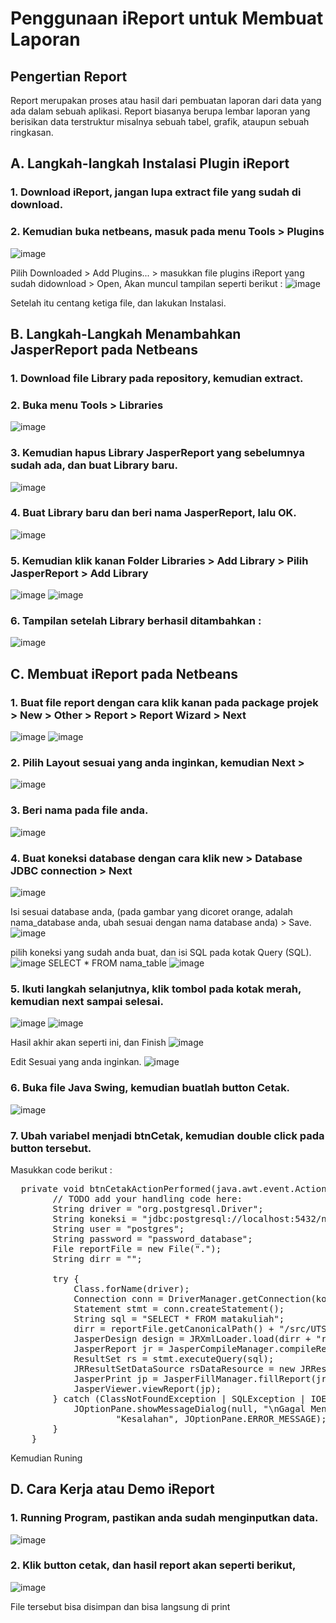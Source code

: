 # Penggunaan iReport untuk Membuat Laporan

## Pengertian Report
Report merupakan proses atau hasil dari pembuatan laporan dari data yang ada dalam sebuah aplikasi. Report biasanya berupa lembar laporan yang berisikan data terstruktur misalnya sebuah tabel, grafik, ataupun sebuah ringkasan.

## A. Langkah-langkah Instalasi Plugin iReport 

### 1. Download iReport, jangan lupa extract file yang sudah di download.

### 2. Kemudian buka netbeans, masuk pada menu Tools > Plugins
![image](https://github.com/user-attachments/assets/dd0e13f7-0956-4852-b05f-28704df7838a)


Pilih Downloaded > Add Plugins... > masukkan file plugins iReport yang sudah didownload > Open, Akan muncul tampilan seperti berikut :
![image](https://github.com/user-attachments/assets/eb83589f-3d72-4c81-9e66-7c888eaf6830)

Setelah itu centang ketiga file, dan lakukan Instalasi.

## B. Langkah-Langkah Menambahkan JasperReport pada Netbeans
### 1. Download file Library pada repository, kemudian extract.
### 2. Buka menu Tools > Libraries
![image](https://github.com/user-attachments/assets/92060094-3788-4d6c-930a-f50fc01059cb)

### 3. Kemudian hapus Library JasperReport yang sebelumnya sudah ada, dan buat Library baru.
![image](https://github.com/user-attachments/assets/f3cb467e-cb5b-42c4-844a-faf6dfd8703d)

### 4. Buat Library baru dan beri nama JasperReport, lalu OK.
![image](https://github.com/user-attachments/assets/c18a0c43-d31e-4b08-9708-74658ad28aaf)

### 5. Kemudian klik kanan Folder Libraries > Add Library > Pilih JasperReport > Add Library
![image](https://github.com/user-attachments/assets/94b8443a-847b-4a5c-b24e-bb623c972a1b)
![image](https://github.com/user-attachments/assets/72d6ce6c-4b1a-48e9-9c6a-58df705f3218)

### 6. Tampilan setelah Library berhasil ditambahkan :
![image](https://github.com/user-attachments/assets/94fbd10a-22e0-4b70-a9ab-8771e7e209c9)

## C. Membuat iReport pada Netbeans

### 1. Buat file report dengan cara klik kanan pada package projek > New > Other > Report > Report Wizard > Next
![image](https://github.com/user-attachments/assets/a22d5c8c-e794-4740-be3e-6f8907379b9b)
![image](https://github.com/user-attachments/assets/79262fb6-769e-4fd9-9aef-63193113fe36)

### 2. Pilih Layout sesuai yang anda inginkan, kemudian Next >
![image](https://github.com/user-attachments/assets/9e567122-3d64-44c4-9d4f-1055902a3649)

### 3. Beri nama pada file anda.
![image](https://github.com/user-attachments/assets/daba517f-6ff9-4942-84d9-b18275131c7f)

### 4. Buat koneksi database dengan cara klik new > Database JDBC connection > Next
![image](https://github.com/user-attachments/assets/08e49834-1c40-41b7-90ad-4cce5a80a9be)

Isi sesuai database anda, (pada gambar yang dicoret orange, adalah nama_database anda, ubah sesuai dengan nama database anda) > Save.
![image](https://github.com/user-attachments/assets/e3342db5-70c9-4446-8e4e-7fcf4175bcc4)

pilih koneksi yang sudah anda buat, dan isi SQL pada kotak Query (SQL).
![image](https://github.com/user-attachments/assets/7ca0738a-1ac0-4be6-8026-0082ee2e3e5e)
SELECT * FROM nama_table
![image](https://github.com/user-attachments/assets/760644a5-60d2-449a-807c-ecb63c29f06c)

### 5. Ikuti langkah selanjutnya, klik tombol pada kotak merah, kemudian next sampai selesai.
![image](https://github.com/user-attachments/assets/f4efffc5-6ca3-4201-83a3-508afdf8aede)
![image](https://github.com/user-attachments/assets/92fa816e-a302-45b4-9c32-de3d255c586e)

Hasil akhir akan seperti ini, dan Finish
![image](https://github.com/user-attachments/assets/8bcbf629-c702-4b52-97d1-1e49afde5f31)

Edit Sesuai yang anda inginkan.
![image](https://github.com/user-attachments/assets/fcc87333-c3fa-474d-9c58-881b10f54358)

### 6. Buka file Java Swing, kemudian buatlah button Cetak.
![image](https://github.com/user-attachments/assets/6b2f8cee-6725-4910-89f4-91f63459bdb2)

### 7. Ubah variabel menjadi btnCetak, kemudian double click pada button tersebut.
Masukkan code berikut :
<pre>
  private void btnCetakActionPerformed(java.awt.event.ActionEvent evt) {                                         
        // TODO add your handling code here:
        String driver = "org.postgresql.Driver";
        String koneksi = "jdbc:postgresql://localhost:5432/nama_database";
        String user = "postgres";
        String password = "password_database";
        File reportFile = new File(".");
        String dirr = "";

        try {
            Class.forName(driver);
            Connection conn = DriverManager.getConnection(koneksi, user, password);
            Statement stmt = conn.createStatement();
            String sql = "SELECT * FROM matakuliah";
            dirr = reportFile.getCanonicalPath() + "/src/UTSPBO/"; //letak file .jrxml anda
            JasperDesign design = JRXmlLoader.load(dirr + "reportMatakuliah.jrxml"); //nama nama_file.jrxml anda
            JasperReport jr = JasperCompileManager.compileReport(design);
            ResultSet rs = stmt.executeQuery(sql);
            JRResultSetDataSource rsDataResource = new JRResultSetDataSource(rs);
            JasperPrint jp = JasperFillManager.fillReport(jr, new HashMap(), rsDataResource);
            JasperViewer.viewReport(jp);
        } catch (ClassNotFoundException | SQLException | IOException | JRException ex) {
            JOptionPane.showMessageDialog(null, "\nGagal Mencetak\n" + ex,
                    "Kesalahan", JOptionPane.ERROR_MESSAGE);
        }
    }  
</pre>

Kemudian Runing

## D. Cara Kerja atau Demo iReport
### 1. Running Program, pastikan anda sudah menginputkan data.
![image](https://github.com/user-attachments/assets/d4175fe0-7813-4ab9-b7b3-e4c1c3558ce2)

### 2. Klik button cetak, dan hasil report akan seperti berikut,
![image](https://github.com/user-attachments/assets/87ec3042-4bc7-4d63-8822-8a6a3cb25c9a)

File tersebut bisa disimpan dan bisa langsung di print





